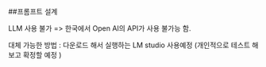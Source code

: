 
##프롬프트 설계


LLM 사용 불가 => 한국에서 Open AI의 API가 사용 불가능 함. 

대체 가능한 방법 : 다운로드 해서 실행하는 LM studio 사용예정 (개인적으로 테스트 해보고 확정할 예정 )
